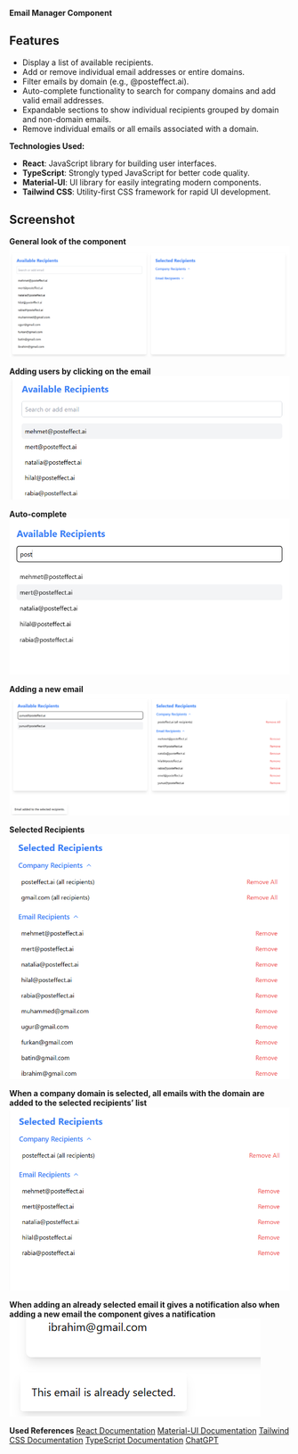 **Email Manager Component**

## Features

<ul>
  <li>Display a list of available recipients.</li>
  <li>Add or remove individual email addresses or entire domains.</li>
  <li>Filter emails by domain (e.g., @posteffect.ai).</li>
  <li>Auto-complete functionality to search for company domains and add valid email addresses.</li>
  <li>Expandable sections to show individual recipients grouped by domain and non-domain emails.</li>
  <li>Remove individual emails or all emails associated with a domain.</li>
</ul>

**Technologies Used:**

- **React**: JavaScript library for building user interfaces.
- **TypeScript**: Strongly typed JavaScript for better code quality.
- **Material-UI**: UI library for easily integrating modern components.
- **Tailwind CSS**: Utility-first CSS framework for rapid UI development.

## Screenshot

**General look of the component**
![alt text](image.png)

**Adding users by clicking on the email**
![](image-1.png)

**Auto-complete**
![alt text](image-2.png)

**Adding a new email**
![alt text](image-6.png)

**Selected Recipients**
![alt text](image-3.png)

**When a company domain is selected, all emails with the domain are added to the selected recipients’ list**
![alt text](image-4.png)

**When adding an already selected email it gives a notification also when adding a new email the component gives a natification**
![alt text](image-5.png)

**Used References**
[React Documentation](https://react.dev/)
[Material-UI Documentation](https://mui.com/)
[Tailwind CSS Documentation](https://tailwindcss.com/docs/installation)
[TypeScript Documentation](https://www.typescriptlang.org/docs/)
[ChatGPT](https://chatgpt.com/)

